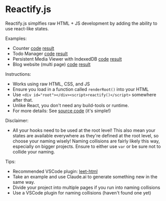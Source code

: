 # Reactify.js

Reactify.js simplfies raw HTML + JS development by adding the ability to use react-like states.

Examples:

- Counter [code](public/demo/counter.html) [result](https://reactify-js.vercel.app/demo/counter.html)
- Todo Manager [code](public/demo/todo.html) [result](https://reactify-js.vercel.app/demo/todo.html)
- Persistent Media Viewer with IndexedDB [code](public/demo/media-viewer.html) [result](https://reactify-js.vercel.app/demo/media-viewer.html)
- Blog website (multi page) [code](public/demo/blog/index.html) [result](https://reactify-js.vercel.app/demo/blog/)

Instructions:

- Works using raw HTML, CSS, and JS
- Ensure you load in a function called `renderRoot()` into your HTML
- Use `<div id="root"></div><script>reactify()</script>` somewhere after that.
- Unlike React, you don't need any build-tools or runtime.
- For more details: See [source code](public/index.js) (it's simple!)

Disclaimer:

- All your hooks need to be used at the root level! This also mean your states are available everywhere as they're defined at the root level, so choose your naming wisely! Naming collisions are fairly likely this way, especially on bigger projects. Ensure to either use `var` or be sure not to collide your naming.

Tips:

- Recommended VSCode plugin: [leet-html](https://marketplace.visualstudio.com/items?itemName=EldarGerfanov.leet-html)
- Take an example and use Claude.ai to generate something new in the same way.
- Divide your project into multiple pages if you run into naming collisions
- Use a VSCode plugin for naming collisions (haven't found one yet)
